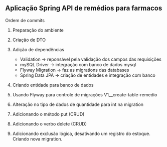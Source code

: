 ## Aplicação Spring API de remédios para farmacos

Ordem de commits

1. Preparação do ambiente

2. Criação de DTO

3. Adição de dependências

   - Validation -> reponsável pela validação dos campos das requisições
   - mySQL Driver -> integração com banco de dados mysql
   - Flyway Migration -> faz as migrations das databases
   - Spring Data JPA -> criação de entidades e integração com banco

4. Criando entidade para banco de dados
5. Usando Flyway para controle de migrações V1\_\_create-table-remedio
6. Alteração no tipo de dados de quantidade para int na migration
7. Adicionando o método put (CRUD)
8. Adicionando o verbo delete (CRUD)
9. Adicionando exclusão lógica, desativando um registro do estoque. Criando nova migration.
